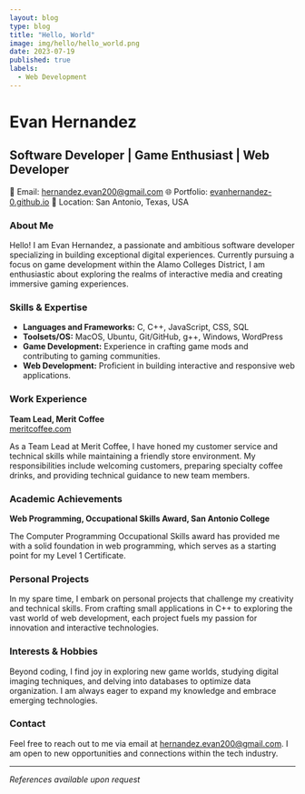 ```yaml
---
layout: blog
type: blog
title: "Hello, World"
image: img/hello/hello_world.png
date: 2023-07-19
published: true
labels:
  - Web Development
---
```


# Evan Hernandez

## Software Developer | Game Enthusiast | Web Developer

📧 Email: hernandez.evan200@gmail.com
🌐 Portfolio: [evanhernandez-0.github.io](https://evanhernandez-0.github.io/)
📍 Location: San Antonio, Texas, USA

### About Me

Hello! I am Evan Hernandez, a passionate and ambitious software developer specializing in building exceptional digital experiences. Currently pursuing a focus on game development within the Alamo Colleges District, I am enthusiastic about exploring the realms of interactive media and creating immersive gaming experiences.

### Skills & Expertise

- **Languages and Frameworks:** C, C++, JavaScript, CSS, SQL
- **Toolsets/OS:** MacOS, Ubuntu, Git/GitHub, g++, Windows, WordPress
- **Game Development:** Experience in crafting game mods and contributing to gaming communities.
- **Web Development:** Proficient in building interactive and responsive web applications.

### Work Experience

**Team Lead, Merit Coffee**  
[meritcoffee.com](https://meritcoffee.com/)

As a Team Lead at Merit Coffee, I have honed my customer service and technical skills while maintaining a friendly store environment. My responsibilities include welcoming customers, preparing specialty coffee drinks, and providing technical guidance to new team members.

### Academic Achievements

**Web Programming, Occupational Skills Award, San Antonio College**

The Computer Programming Occupational Skills award has provided me with a solid foundation in web programming, which serves as a starting point for my Level 1 Certificate.

### Personal Projects

In my spare time, I embark on personal projects that challenge my creativity and technical skills. From crafting small applications in C++ to exploring the vast world of web development, each project fuels my passion for innovation and interactive technologies.

### Interests & Hobbies

Beyond coding, I find joy in exploring new game worlds, studying digital imaging techniques, and delving into databases to optimize data organization. I am always eager to expand my knowledge and embrace emerging technologies.

### Contact

Feel free to reach out to me via email at hernandez.evan200@gmail.com. I am open to new opportunities and connections within the tech industry.

---
*References available upon request*
